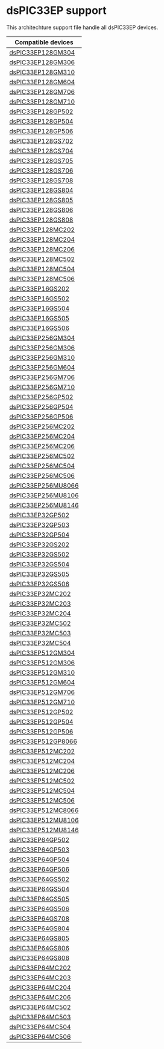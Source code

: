 # dsPIC33EP support

This architechture support file handle all dsPIC33EP devices.

|Compatible devices|
|---------|
|[dsPIC33EP128GM304](http://microchip.com/dsPIC33EP128GM304)|
|[dsPIC33EP128GM306](http://microchip.com/dsPIC33EP128GM306)|
|[dsPIC33EP128GM310](http://microchip.com/dsPIC33EP128GM310)|
|[dsPIC33EP128GM604](http://microchip.com/dsPIC33EP128GM604)|
|[dsPIC33EP128GM706](http://microchip.com/dsPIC33EP128GM706)|
|[dsPIC33EP128GM710](http://microchip.com/dsPIC33EP128GM710)|
|[dsPIC33EP128GP502](http://microchip.com/dsPIC33EP128GP502)|
|[dsPIC33EP128GP504](http://microchip.com/dsPIC33EP128GP504)|
|[dsPIC33EP128GP506](http://microchip.com/dsPIC33EP128GP506)|
|[dsPIC33EP128GS702](http://microchip.com/dsPIC33EP128GS702)|
|[dsPIC33EP128GS704](http://microchip.com/dsPIC33EP128GS704)|
|[dsPIC33EP128GS705](http://microchip.com/dsPIC33EP128GS705)|
|[dsPIC33EP128GS706](http://microchip.com/dsPIC33EP128GS706)|
|[dsPIC33EP128GS708](http://microchip.com/dsPIC33EP128GS708)|
|[dsPIC33EP128GS804](http://microchip.com/dsPIC33EP128GS804)|
|[dsPIC33EP128GS805](http://microchip.com/dsPIC33EP128GS805)|
|[dsPIC33EP128GS806](http://microchip.com/dsPIC33EP128GS806)|
|[dsPIC33EP128GS808](http://microchip.com/dsPIC33EP128GS808)|
|[dsPIC33EP128MC202](http://microchip.com/dsPIC33EP128MC202)|
|[dsPIC33EP128MC204](http://microchip.com/dsPIC33EP128MC204)|
|[dsPIC33EP128MC206](http://microchip.com/dsPIC33EP128MC206)|
|[dsPIC33EP128MC502](http://microchip.com/dsPIC33EP128MC502)|
|[dsPIC33EP128MC504](http://microchip.com/dsPIC33EP128MC504)|
|[dsPIC33EP128MC506](http://microchip.com/dsPIC33EP128MC506)|
|[dsPIC33EP16GS202](http://microchip.com/dsPIC33EP16GS202)|
|[dsPIC33EP16GS502](http://microchip.com/dsPIC33EP16GS502)|
|[dsPIC33EP16GS504](http://microchip.com/dsPIC33EP16GS504)|
|[dsPIC33EP16GS505](http://microchip.com/dsPIC33EP16GS505)|
|[dsPIC33EP16GS506](http://microchip.com/dsPIC33EP16GS506)|
|[dsPIC33EP256GM304](http://microchip.com/dsPIC33EP256GM304)|
|[dsPIC33EP256GM306](http://microchip.com/dsPIC33EP256GM306)|
|[dsPIC33EP256GM310](http://microchip.com/dsPIC33EP256GM310)|
|[dsPIC33EP256GM604](http://microchip.com/dsPIC33EP256GM604)|
|[dsPIC33EP256GM706](http://microchip.com/dsPIC33EP256GM706)|
|[dsPIC33EP256GM710](http://microchip.com/dsPIC33EP256GM710)|
|[dsPIC33EP256GP502](http://microchip.com/dsPIC33EP256GP502)|
|[dsPIC33EP256GP504](http://microchip.com/dsPIC33EP256GP504)|
|[dsPIC33EP256GP506](http://microchip.com/dsPIC33EP256GP506)|
|[dsPIC33EP256MC202](http://microchip.com/dsPIC33EP256MC202)|
|[dsPIC33EP256MC204](http://microchip.com/dsPIC33EP256MC204)|
|[dsPIC33EP256MC206](http://microchip.com/dsPIC33EP256MC206)|
|[dsPIC33EP256MC502](http://microchip.com/dsPIC33EP256MC502)|
|[dsPIC33EP256MC504](http://microchip.com/dsPIC33EP256MC504)|
|[dsPIC33EP256MC506](http://microchip.com/dsPIC33EP256MC506)|
|[dsPIC33EP256MU8066](http://microchip.com/dsPIC33EP256MU8066)|
|[dsPIC33EP256MU8106](http://microchip.com/dsPIC33EP256MU8106)|
|[dsPIC33EP256MU8146](http://microchip.com/dsPIC33EP256MU8146)|
|[dsPIC33EP32GP502](http://microchip.com/dsPIC33EP32GP502)|
|[dsPIC33EP32GP503](http://microchip.com/dsPIC33EP32GP503)|
|[dsPIC33EP32GP504](http://microchip.com/dsPIC33EP32GP504)|
|[dsPIC33EP32GS202](http://microchip.com/dsPIC33EP32GS202)|
|[dsPIC33EP32GS502](http://microchip.com/dsPIC33EP32GS502)|
|[dsPIC33EP32GS504](http://microchip.com/dsPIC33EP32GS504)|
|[dsPIC33EP32GS505](http://microchip.com/dsPIC33EP32GS505)|
|[dsPIC33EP32GS506](http://microchip.com/dsPIC33EP32GS506)|
|[dsPIC33EP32MC202](http://microchip.com/dsPIC33EP32MC202)|
|[dsPIC33EP32MC203](http://microchip.com/dsPIC33EP32MC203)|
|[dsPIC33EP32MC204](http://microchip.com/dsPIC33EP32MC204)|
|[dsPIC33EP32MC502](http://microchip.com/dsPIC33EP32MC502)|
|[dsPIC33EP32MC503](http://microchip.com/dsPIC33EP32MC503)|
|[dsPIC33EP32MC504](http://microchip.com/dsPIC33EP32MC504)|
|[dsPIC33EP512GM304](http://microchip.com/dsPIC33EP512GM304)|
|[dsPIC33EP512GM306](http://microchip.com/dsPIC33EP512GM306)|
|[dsPIC33EP512GM310](http://microchip.com/dsPIC33EP512GM310)|
|[dsPIC33EP512GM604](http://microchip.com/dsPIC33EP512GM604)|
|[dsPIC33EP512GM706](http://microchip.com/dsPIC33EP512GM706)|
|[dsPIC33EP512GM710](http://microchip.com/dsPIC33EP512GM710)|
|[dsPIC33EP512GP502](http://microchip.com/dsPIC33EP512GP502)|
|[dsPIC33EP512GP504](http://microchip.com/dsPIC33EP512GP504)|
|[dsPIC33EP512GP506](http://microchip.com/dsPIC33EP512GP506)|
|[dsPIC33EP512GP8066](http://microchip.com/dsPIC33EP512GP8066)|
|[dsPIC33EP512MC202](http://microchip.com/dsPIC33EP512MC202)|
|[dsPIC33EP512MC204](http://microchip.com/dsPIC33EP512MC204)|
|[dsPIC33EP512MC206](http://microchip.com/dsPIC33EP512MC206)|
|[dsPIC33EP512MC502](http://microchip.com/dsPIC33EP512MC502)|
|[dsPIC33EP512MC504](http://microchip.com/dsPIC33EP512MC504)|
|[dsPIC33EP512MC506](http://microchip.com/dsPIC33EP512MC506)|
|[dsPIC33EP512MC8066](http://microchip.com/dsPIC33EP512MC8066)|
|[dsPIC33EP512MU8106](http://microchip.com/dsPIC33EP512MU8106)|
|[dsPIC33EP512MU8146](http://microchip.com/dsPIC33EP512MU8146)|
|[dsPIC33EP64GP502](http://microchip.com/dsPIC33EP64GP502)|
|[dsPIC33EP64GP503](http://microchip.com/dsPIC33EP64GP503)|
|[dsPIC33EP64GP504](http://microchip.com/dsPIC33EP64GP504)|
|[dsPIC33EP64GP506](http://microchip.com/dsPIC33EP64GP506)|
|[dsPIC33EP64GS502](http://microchip.com/dsPIC33EP64GS502)|
|[dsPIC33EP64GS504](http://microchip.com/dsPIC33EP64GS504)|
|[dsPIC33EP64GS505](http://microchip.com/dsPIC33EP64GS505)|
|[dsPIC33EP64GS506](http://microchip.com/dsPIC33EP64GS506)|
|[dsPIC33EP64GS708](http://microchip.com/dsPIC33EP64GS708)|
|[dsPIC33EP64GS804](http://microchip.com/dsPIC33EP64GS804)|
|[dsPIC33EP64GS805](http://microchip.com/dsPIC33EP64GS805)|
|[dsPIC33EP64GS806](http://microchip.com/dsPIC33EP64GS806)|
|[dsPIC33EP64GS808](http://microchip.com/dsPIC33EP64GS808)|
|[dsPIC33EP64MC202](http://microchip.com/dsPIC33EP64MC202)|
|[dsPIC33EP64MC203](http://microchip.com/dsPIC33EP64MC203)|
|[dsPIC33EP64MC204](http://microchip.com/dsPIC33EP64MC204)|
|[dsPIC33EP64MC206](http://microchip.com/dsPIC33EP64MC206)|
|[dsPIC33EP64MC502](http://microchip.com/dsPIC33EP64MC502)|
|[dsPIC33EP64MC503](http://microchip.com/dsPIC33EP64MC503)|
|[dsPIC33EP64MC504](http://microchip.com/dsPIC33EP64MC504)|
|[dsPIC33EP64MC506](http://microchip.com/dsPIC33EP64MC506)|